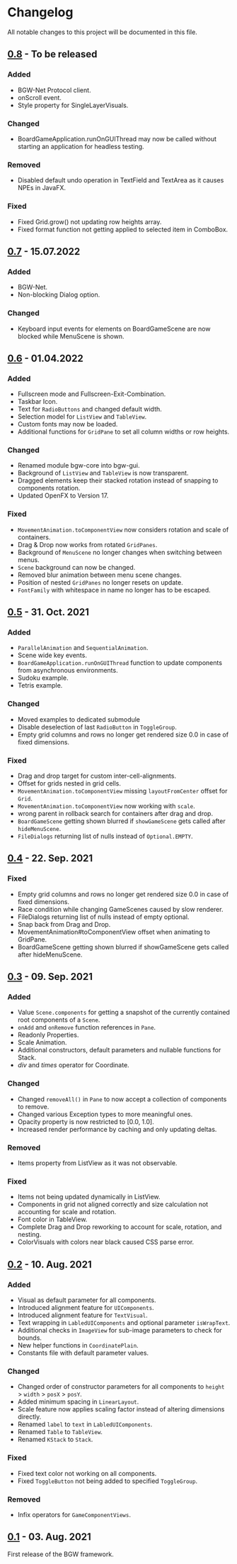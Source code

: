 [0.8]: https://github.com/tudo-aqua/bgw/releases/tag/v0.8
[0.7]: https://github.com/tudo-aqua/bgw/releases/tag/v0.7
[0.6]: https://github.com/tudo-aqua/bgw/releases/tag/v0.6
[0.5]: https://github.com/tudo-aqua/bgw/releases/tag/v0.5
[0.4]: https://github.com/tudo-aqua/bgw/releases/tag/v0.4
[0.3]: https://github.com/tudo-aqua/bgw/releases/tag/v0.3
[0.2]: https://github.com/tudo-aqua/bgw/releases/tag/v0.2
[0.1]: https://github.com/tudo-aqua/bgw/releases/tag/v0.1
<!-- ### Fixed -->
<!-- ### Added -->
<!-- ### Changed -->
<!-- ### Removed -->
<!-- ### Security -->
<!-- ### Deprecated -->

# Changelog
All notable changes to this project will be documented in this file.

## [0.8] - To be released

### Added
 - BGW-Net Protocol client.
 - onScroll event.
 - Style property for SingleLayerVisuals.

### Changed
 - BoardGameApplication.runOnGUIThread may now be called without starting an application for headless testing.

### Removed
 - Disabled default undo operation in TextField and TextArea as it causes NPEs in JavaFX.

### Fixed
 - Fixed Grid.grow() not updating row heights array.
 - Fixed format function not getting applied to selected item in ComboBox.
 
## [0.7] - 15.07.2022

### Added
 - BGW-Net.
 - Non-blocking Dialog option.

### Changed
 - Keyboard input events for elements on BoardGameScene are now blocked while MenuScene is shown.

## [0.6] - 01.04.2022

### Added
- Fullscreen mode and Fullscreen-Exit-Combination.
- Taskbar Icon.
- Text for ``RadioButtons`` and changed default width.
- Selection model for ``ListView`` and ``TableView``.
- Custom fonts may now be loaded.
- Additional functions for ``GridPane`` to set all column widths or row heights.

### Changed
- Renamed module bgw-core into bgw-gui.
- Background of ``ListView`` and ``TableView`` is now transparent.
- Dragged elements keep their stacked rotation instead of snapping to components rotation.
- Updated OpenFX to Version 17.

### Fixed
- ``MovementAnimation.toComponentView`` now considers rotation and scale of containers.
- Drag & Drop now works from rotated ``GridPanes``.
- Background of ``MenuScene`` no longer changes when switching between menus.
- ``Scene`` background can now be changed.
- Removed blur animation between menu scene changes.
- Position of nested ``GridPanes`` no longer resets on update.
- ``FontFamily`` with whitespace in name no longer has to be escaped.

## [0.5] - 31. Oct. 2021

### Added
- ``ParallelAnimation`` and ``SequentialAnimation``.
- Scene wide key events.
- ``BoardGameApplication.runOnGUIThread`` function to update components from asynchronous environments.
- Sudoku example.
- Tetris example.

### Changed
 - Moved examples to dedicated submodule
 - Disable deselection of last ``RadioButton`` in ``ToggleGroup``.
 - Empty grid columns and rows no longer get rendered size 0.0 in case of fixed dimensions. 

### Fixed
 - Drag and drop target for custom inter-cell-alignments.
 - Offset for grids nested in grid cells.
 - ``MovementAnimation.toComponentView`` missing ``layoutFromCenter`` offset for ``Grid``.
 - ``MovementAnimation.toComponentView`` now working with ``scale``.
 - wrong parent in rollback search for containers after drag and drop.
 - ``BoardGameScene`` getting shown blurred if ``showGameScene`` gets called after ``hideMenuScene``.
 - ``FileDialogs`` returning list of nulls instead of ``Optional.EMPTY``.

## [0.4] - 22. Sep. 2021

### Fixed
- Empty grid columns and rows no longer get rendered size 0.0 in case of fixed dimensions.
- Race condition while changing GameScenes caused by slow renderer.
- FileDialogs returning list of nulls instead of empty optional.
- Snap back from Drag and Drop.
- MovementAnimation#toComponentView offset when animating to GridPane.
- BoardGameScene getting shown blurred if showGameScene gets called after hideMenuScene.

## [0.3] - 09. Sep. 2021

### Added
 - Value ``Scene.components`` for getting a snapshot of the currently contained root components of a ``Scene``.
 - ``onAdd`` and ``onRemove`` function references in ``Pane``.
 - Readonly Properties.
 - Scale Animation.
 - Additional constructors, default parameters and nullable functions for Stack.
 - *div* and *times* operator for Coordinate.

### Changed
- Changed ``removeAll()`` in ``Pane`` to now accept a collection of components to remove.
- Changed various Exception types to more meaningful ones.
- Opacity property is now restricted to \[0.0, 1.0].
- Increased render performance by caching and only updating deltas.

### Removed
- Items property from ListView as it was not observable.

### Fixed
- Items not being updated dynamically in ListView.
- Components in grid not aligned correctly and size calculation not accounting for scale and rotation.
- Font color in TableView.
- Complete Drag and Drop reworking to account for scale, rotation, and nesting.
- ColorVisuals with colors near black caused CSS parse error.


## [0.2] - 10. Aug. 2021
### Added
- Visual as default parameter for all components.
- Introduced alignment feature for ``UIComponents``.
- Introduced alignment feature for ``TextVisual``.
- Text wrapping in ``LabledUIComponents`` and optional parameter ``isWrapText``.
- Additional checks in ``ImageView`` for sub-image parameters to check for bounds.
- New helper functions in ``CoordinatePlain``.
- Constants file with default parameter values.

### Changed
- Changed order of constructor parameters for all components to ``height`` > ``width`` > ``posX`` > ``posY``.
- Added minimum spacing in ``LinearLayout``.
- Scale feature now applies scaling factor instead of altering dimensions directly.
- Renamed ``label`` to ``text`` in ``LabledUIComponents``.
- Renamed ``Table`` to ``TableView``.
- Renamed ``KStack`` to ``Stack``.

### Fixed
- Fixed text color not working on all components.
- Fixed ``ToggleButton`` not being added to specified ``ToggleGroup``.

### Removed
- Infix operators for ``GameComponentViews``.

## [0.1] - 03. Aug. 2021
First release of the BGW framework.

